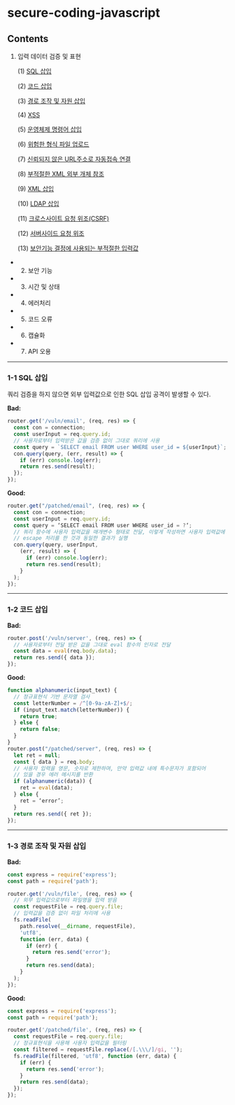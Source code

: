 # secure-coding-javascript

## Contents

1. 입력 데이터 검증 및 표현

   (1) [SQL 삽입](#1-1)

   (2) [코드 삽입](#1-2)

   (3) [경로 조작 및 자원 삽입](#1-3)

   (4) [XSS](#1-4)

   (5) [운영체제 명령어 삽입](#1-5)

   (6) [위험한 형식 파일 업로드](#1-6)

   (7) [신뢰되지 않은 URL주소로 자동접속 연결](#1-7)

   (8) [부적절한 XML 외부 개체 참조](#1-8)

   (9) [XML 삽입](#1-9)

   (10) [LDAP 삽입](#1-10)

   (11) [크로스사이트 요청 위조(CSRF)](#1-11)

   (12) [서버사이드 요청 위조](#1-12)

   (13) [보안기능 결정에 사용되는 부적절한 입력값](#1-13)

- 2. 보안 기능

- 3. 시간 및 상태

- 4. 에러처리

- 5. 코드 오류

- 6. 캡슐화

- 7. API 오용

---

<h3 id="1-1">1-1 SQL 삽입</h3>

쿼리 검증을 하지 않으면 외부 입력값으로 인한 SQL 삽입 공격이 발생할 수 있다.

**Bad:**

```javascript
router.get('/vuln/email', (req, res) => {
  const con = connection;
  const userInput = req.query.id;
  // 사용자로부터 입력받은 값을 검증 없이 그대로 쿼리에 사용
  const query = `SELECT email FROM user WHERE user_id = ${userInput}`;
  con.query(query, (err, result) => {
    if (err) console.log(err);
    return res.send(result);
  });
});
```

**Good:**

```javascript
router.get("/patched/email", (req, res) => {
  const con = connection;
  const userInput = req.query.id;
  const query = ‘SELECT email FROM user WHERE user_id = ?‘;
  // 쿼리 함수에 사용자 입력값을 매개변수 형태로 전달, 이렇게 작성하면 사용자 입력값에
  // escape 처리를 한 것과 동일한 결과가 실행
  con.query(query, userInput,
    (err, result) => {
      if (err) console.log(err);
      return res.send(result);
    }
  );
});
```

---

<h3 id="1-2">1-2 코드 삽입</h3>

**Bad:**

```javascript
router.post('/vuln/server', (req, res) => {
  // 사용자로부터 전달 받은 값을 그대로 eval 함수의 인자로 전달
  const data = eval(req.body.data);
  return res.send({ data });
});
```

**Good:**

```javascript
function alphanumeric(input_text) {
  // 정규표현식 기반 문자열 검사
  const letterNumber = /^[0-9a-zA-Z]+$/;
  if (input_text.match(letterNumber)) {
    return true;
  } else {
    return false;
  }
}
router.post("/patched/server", (req, res) => {
  let ret = null;
  const { data } = req.body;
  // 사용자 입력을 영문, 숫자로 제한하며, 만약 입력값 내에 특수문자가 포함되어
  // 있을 경우 에러 메시지를 반환
  if (alphanumeric(data)) {
    ret = eval(data);
  } else {
    ret = ‘error’;
  }
  return res.send({ ret });
});
```

---

<h3 id="1-3">1-3 경로 조작 및 자원 삽입</h3>

**Bad:**

```javascript
const express = require('express');
const path = require('path');

router.get('/vuln/file', (req, res) => {
  // 외부 입력값으로부터 파일명을 입력 받음
  const requestFile = req.query.file;
  // 입력값을 검증 없이 파일 처리에 사용
  fs.readFile(
    path.resolve(__dirname, requestFile),
    'utf8',
    function (err, data) {
      if (err) {
        return res.send('error');
      }
      return res.send(data);
    }
  );
});
```

**Good:**

```javascript
const express = require('express');
const path = require('path');

router.get('/patched/file', (req, res) => {
  const requestFile = req.query.file;
  // 정규표현식을 사용해 사용자 입력값을 필터링
  const filtered = requestFile.replace(/[.\\\/]/gi, '');
  fs.readFile(filtered, 'utf8', function (err, data) {
    if (err) {
      return res.send('error');
    }
    return res.send(data);
  });
});
```

